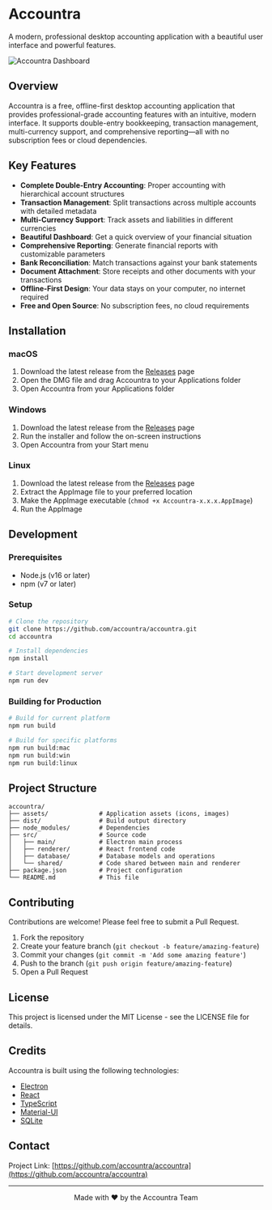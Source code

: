 # Accountra

A modern, professional desktop accounting application with a beautiful user interface and powerful features.

![Accountra Dashboard](https://via.placeholder.com/1200x800.png?text=Accountra+Dashboard)

## Overview

Accountra is a free, offline-first desktop accounting application that provides professional-grade accounting features with an intuitive, modern interface. It supports double-entry bookkeeping, transaction management, multi-currency support, and comprehensive reporting—all with no subscription fees or cloud dependencies.

## Key Features

- **Complete Double-Entry Accounting**: Proper accounting with hierarchical account structures
- **Transaction Management**: Split transactions across multiple accounts with detailed metadata
- **Multi-Currency Support**: Track assets and liabilities in different currencies
- **Beautiful Dashboard**: Get a quick overview of your financial situation
- **Comprehensive Reporting**: Generate financial reports with customizable parameters
- **Bank Reconciliation**: Match transactions against your bank statements
- **Document Attachment**: Store receipts and other documents with your transactions
- **Offline-First Design**: Your data stays on your computer, no internet required
- **Free and Open Source**: No subscription fees, no cloud requirements

## Installation

### macOS

1. Download the latest release from the [Releases](https://github.com/accountra/accountra/releases) page
2. Open the DMG file and drag Accountra to your Applications folder
3. Open Accountra from your Applications folder

### Windows

1. Download the latest release from the [Releases](https://github.com/accountra/accountra/releases) page
2. Run the installer and follow the on-screen instructions
3. Open Accountra from your Start menu

### Linux

1. Download the latest release from the [Releases](https://github.com/accountra/accountra/releases) page
2. Extract the AppImage file to your preferred location
3. Make the AppImage executable (`chmod +x Accountra-x.x.x.AppImage`)
4. Run the AppImage

## Development

### Prerequisites

- Node.js (v16 or later)
- npm (v7 or later)

### Setup

```bash
# Clone the repository
git clone https://github.com/accountra/accountra.git
cd accountra

# Install dependencies
npm install

# Start development server
npm run dev
```

### Building for Production

```bash
# Build for current platform
npm run build

# Build for specific platforms
npm run build:mac
npm run build:win
npm run build:linux
```

## Project Structure

```
accountra/
├── assets/              # Application assets (icons, images)
├── dist/                # Build output directory
├── node_modules/        # Dependencies
├── src/                 # Source code
│   ├── main/            # Electron main process
│   ├── renderer/        # React frontend code
│   ├── database/        # Database models and operations
│   └── shared/          # Code shared between main and renderer
├── package.json         # Project configuration
└── README.md            # This file
```

## Contributing

Contributions are welcome! Please feel free to submit a Pull Request.

1. Fork the repository
2. Create your feature branch (`git checkout -b feature/amazing-feature`)
3. Commit your changes (`git commit -m 'Add some amazing feature'`)
4. Push to the branch (`git push origin feature/amazing-feature`)
5. Open a Pull Request

## License

This project is licensed under the MIT License - see the LICENSE file for details.

## Credits

Accountra is built using the following technologies:

- [Electron](https://www.electronjs.org/)
- [React](https://reactjs.org/)
- [TypeScript](https://www.typescriptlang.org/)
- [Material-UI](https://mui.com/)
- [SQLite](https://www.sqlite.org/)

## Contact

Project Link: [https://github.com/accountra/accountra](https://github.com/accountra/accountra)

---

<p align="center">
  Made with ❤️ by the Accountra Team
</p> 
